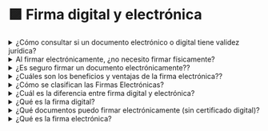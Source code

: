 # 🟪 Firma digital y electrónica



<details>

<summary>¿Cómo consultar si un documento electrónico o digital tiene validez jurídica?</summary>

Para verificar si un documento electrónico o digital tiene validez jurídica conforme a los requisitos del ITI, simplemente sigue los siguientes pasos:

1. Accede a la dirección: [https://validar.iti.gov.br/](https://validar.iti.gov.br/); &#x20;
2. Haz clic en “Elegir Archivo” y carga el archivo que deseas validar;&#x20;
3. Acepta los términos de uso y la política de privacidad del Portal Validar ITI;
4. Haz clic en Validar.

Si el archivo no contiene ninguna firma aplicada o contiene una firma no reconocida o corrompida, se presenta el siguiente mensaje: “Aviso - Has enviado un documento sin firma reconocible o con firma corrompida.”&#x20;

Si el archivo contiene una firma válida, se presenta el siguiente mensaje: “Documento con firmas válidas". Se presentará un informe con el detalle de cada firma y su validez.

</details>

<details>

<summary>Al firmar electrónicamente, ¿no necesito firmar físicamente?</summary>

Un documento digital firmado por ArqSign adquiere validez jurídica, por lo que no es necesario generar una copia física para insertar firmas.

</details>

<details>

<summary>¿Es seguro firmar un documento electrónicamente??</summary>

Todo dependerá de la plataforma elegida para realizar la firma. Con ArqSign, herramienta de firma electrónica desarrollada por Arquivar, la conformidad con la legislación está garantizada a través de la seguridad del proceso utilizado por ArqSign y la tecnología empleada. ArqSign aplica un certificado digital para la firma de cada firmante, verifica que cada firmante no haya modificado el documento, registra los datos de cada firmante en el documento y documenta que cada firmante aceptó firmar electrónicamente..

</details>

<details>

<summary>¿Cuáles son los beneficios y ventajas de la firma electrónica??</summary>

Los beneficios son diversos, desde firmar un documento en minutos, menor costo en impresiones, mensajeros, correos y almacenamiento, hasta menos riesgo jurídico, ya que evita la falsificación y adulteración. También hay un aumento en la productividad, ya que se reduce la burocracia y se ahorra tiempo de los firmantes. Sin mencionar la innovación y sostenibilidad.

</details>

<details>

<summary>¿Cómo se clasifican las Firmas Electrónicas?</summary>

De acuerdo con la ley nº 14.063, de 23 de septiembre de 2020, art. 4º, las firmas electrónicas se clasifican en:&#x20;

**I –** Firma electrónica simple:&#x20;

a) la que permite identificar a su firmante;

b) la que anexa o asocia datos a otros datos en formato electrónico del firmante;

I**I –** Firma electrónica avanzada: la que utiliza certificados no emitidos por la ICP-Brasil u otro medio de comprobación de la autoría, integridad de documentos y aceptación entre las partes.

**III –** Firma electrónica cualificada: la que utiliza certificado digital de la ICP-Brasil.

Los 3 (tres) tipos de firma mencionados en la legislación caracterizan el nivel de confianza de la firma, siendo la firma electrónica cualificada la que tiene el nivel más elevado.&#x20;

La Plataforma ArqSign está apta para generar Firmas Avanzadas y Cualificadas, cumpliendo rigurosamente todos los requisitos legales.&#x20;

</details>

<details>

<summary>¿Cuál es la diferencia entre firma digital y electrónica?</summary>

De forma simple, toda firma ejecutada a través de un mecanismo electrónico y que identifica quién la ejecutó es una firma electrónica.

En Brasil, culturalmente definimos que una firma ejecutada de forma electrónica con certificado digital se llama firma digital, y cuando se ejecuta de forma electrónica sin certificado digital se llama firma electrónica.

La firma electrónica se utiliza más para la firma entre empresas, empresas y clientes, profesionales y pacientes, etc.

La firma digital se utiliza más para la firma y transacciones que involucran órganos gubernamentales.

</details>

<details>

<summary>¿Qué es la firma digital?</summary>

En Brasil, decimos que la Firma Digital es un tipo de firma electrónica realizada utilizando un certificado digital ICP-Brasil, que es como una identidad en el mundo virtual.

Se diferencia de las demás firmas electrónicas por usar criptografía y vincular el certificado digital al documento electrónico que se está firmando.

La tecnología del Certificado Digital garantiza la integridad del documento y la autoría indiscutible del firmante, siendo la forma de firma electrónica más confiable.

Para realizar una firma digital, necesitas adquirir un Certificado Digital ICP-Brasil y una plataforma de firma electrónica de confianza.

</details>

<details>

<summary>¿Qué documentos puedo firmar electrónicamente (sin certificado digital)?</summary>

Jurídicamente, entre entidades privadas, cualquier documento puede ser firmado electrónicamente siempre que las partes estén de acuerdo. A continuación, enumeramos algunos ejemplos de documentos:

* Propuestas,
* Presupuestos,
* Contratos,
* Aditivos,
* Distratos,
* Informes,
* Transacciones inmobiliarias,
* Acuerdos de servicios,
* Actas,&#x20;
* Términos de adhesión,&#x20;
* Proyectos,
* Peticiones,
* Y varios otros.

</details>

<details>

<summary>¿Qué es la firma electrónica?</summary>

Se puede definir la firma electrónica como un mecanismo electrónico que identifica al firmante (persona que está firmando) de un documento, ya sea persona física o jurídica.

En Brasil, la firma electrónica está respaldada por la Medida Provisoria 2.200-2 de 2001, en el Código Civil Brasileño y en las Instrucciones Normativas del ITI – Instituto Nacional de Tecnología de la Información.

Es importante señalar que en Brasil, culturalmente definimos que una firma ejecutada de forma electrónica con certificado digital se llama firma digital, mientras que la que se ejecuta de forma electrónica sin certificado digital se llama firma electrónica.

</details>
